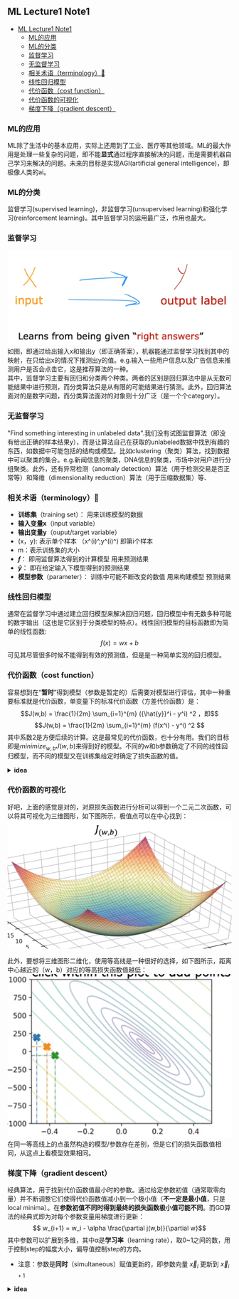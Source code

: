 ## ML Lecture1 Note1
- [ML Lecture1 Note1](#ml-lecture1-note1)
  - [ML的应用](#ml的应用)
  - [ML的分类](#ml的分类)
  - [监督学习](#监督学习)
  - [无监督学习](#无监督学习)
  - [相关术语（terminology）🧐](#相关术语terminology)
  - [线性回归模型](#线性回归模型)
  - [代价函数（cost function）](#代价函数cost-function)
  - [代价函数的可视化](#代价函数的可视化)
  - [梯度下降（gradient descent）](#梯度下降gradient-descent)

### ML的应用
ML除了生活中的基本应用，实际上还用到了工业、医疗等其他领域。ML的最大作用是处理一些复杂的问题，即不能**显式**通过程序直接解决的问题，而是需要机器自己学习来解决的问题。未来的目标是实现AGI(artificial general intelligence)，即极像人类的ai。

### ML的分类
监督学习(supervised learning)，非监督学习(unsupervised learning)和强化学习(reinforcement learning)。其中监督学习的运用最广泛，作用也最大。    

### 监督学习
![](2023-02-21-00-00-47.png)
如图，即通过给出输入x和输出y（即正确答案），机器能通过监督学习找到其中的映射，在只给出x的情况下推测出y的值。e.g.输入一些用户信息以及广告信息来推测用户是否会点击它，这是推荐算法的一种。  
其中，监督学习主要有回归和分类两个种类。两者的区别是回归算法中是从无数可能结果中进行预测，而分类算法只是从有限的可能结果进行猜测。此外，回归算法面对的是数字问题，而分类算法面对的对象则十分广泛（是一个个category）。

### 无监督学习
"Find something interesting in unlabeled data".我们没有试图监督算法（即没有给出正确的样本结果y），而是让算法自己在获取的unlabeled数据中找到有趣的东西，如数据中可能包括的结构或模型。比如clustering（聚类）算法，找到数据中可以聚类的集合。e.g.新闻信息的聚类，DNA信息的聚类，市场中对用户进行分组聚类。此外，还有异常检测（anomaly detection）算法（用于检测交易是否正常等）和降维（dimensionality reduction）算法（用于压缩数据集）等、

### 相关术语（terminology）🧐
- **训练集**（training set）： 用来训练模型的数据
- **输入变量x**（input variable）
- **输出变量y**（ouput/target variable）
- (x，y): 表示单个样本   （x^(i)^,y^(i)^) 即第i个样本
- m：表示训练集的大小
- **$f$**： 即用监督算法得到的计算模型 用来预测结果
- **$\hat{y}$**： 即在给定输入下模型得到的预测结果
- **模型参数**（parameter）： 训练中可能不断改变的数值 用来构建模型 预测结果

### 线性回归模型
通常在监督学习中通过建立回归模型来解决回归问题，回归模型中有无数多种可能的数字输出（这也是它区别于分类模型的特点）。线性回归模型的目标函数即为简单的线性函数:  
$$f(x) = wx + b$$
可见其尽管很多时候不能得到有效的预测值，但是是一种简单实现的回归模型。

### 代价函数（cost function）
容易想到在“**暂时**”得到模型（参数是暂定的）后需要对模型进行评估，其中一种重要标准就是代价函数，单变量下的标准代价函数（方差代价函数）是：
$$J(w,b) = \frac{1}{2m} \sum_{i=1}^{m} ({\hat{y}}^i - y^i) ^2 ，即$$
$$J(w,b) = \frac{1}{2m} \sum_{i=1}^{m} (f(x^i) - y^i) ^2  $$
其中系数2是方便后续的计算。这是最常见的代价函数，也十分有用。我们的目标即是${minimize}_{w,b}J(w,b)$来得到好的模型。不同的w和b参数确定了不同的线性回归模型，而不同的模型又在训练集给定时确定了损失函数的值。

<details>
<summary><b>idea</b></summary>
<p> 其实训练集不变时，参数直接决定了损失函数值，这样看下来感觉就是求一个二元二次函数的极小值问题...</p>
</details>


### 代价函数的可视化
好吧，上面的感觉是对的，对原损失函数进行分析可以得到一个二元二次函数，可以将其可视化为三维图形，如下图所示，极值点可以在中心找到：
![](2023-02-21-20-55-07.png)    

此外，要想将三维图形二维化，使用等高线是一种很好的选择，如下图所示，距离中心越近的（w，b）对应的等高损失函数值越低：
![](2023-02-21-20-57-04.png)  
在同一等高线上的点虽然构造的模型/参数存在差别，但是它们的损失函数值相同，从这点上看模型效果相同。

### 梯度下降（gradient descent）
经典算法，用于找到代价函数值最小时的参数。通过给定参数初值（通常取零向量）并不断调整它们使得代价函数值减小到一个极小值（**不一定是最小值**，只是local minima）。在**参数初值不同时得到最终的损失函数极小值可能不同**。而GD算法的经典式即为对每个参数变量用梯度进行更新：
$$ w_{i+1} = w_i - \alpha \frac{\partial j(w,b)}{\partial w}$$
其中参数可以扩展到多维，其中α是**学习率**（learning rate），取0~1之间的数，用于控制step的幅度大小，偏导值控制step的方向。

- 注意：参数是**同时**（simultaneous）赋值更新的，即参数向量 $\vec{x}_i$ 更新到 $\vec{x}_{i+1}$

<details>
<summary><b>idea</b></summary>
<p> 模型的参数就是损失函数的变量，使用GD算法得到的就是局部凸函数的极小值，也就是损失函数的可能最小值。</p>
</details>
